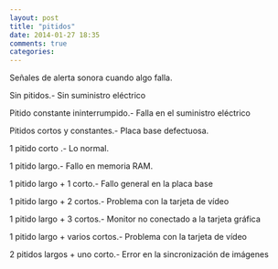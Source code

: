 ```yaml
---
layout: post
title: "pitidos"
date: 2014-01-27 18:35
comments: true
categories: 
---
```

Señales de alerta sonora cuando algo falla. 

Sin pitidos.-  Sin suministro eléctrico 

Pitido constante ininterrumpido.-  Falla en el suministro eléctrico 

Pitidos cortos y constantes.- Placa base defectuosa. 

1 pitido corto .- Lo normal. 

1 pitido largo.- Fallo en memoria RAM. 

1 pitido largo + 1 corto.- Fallo general en la placa base 

1 pitido largo + 2 cortos.- Problema con la tarjeta de vídeo 

1 pitido largo + 3 cortos.- Monitor no conectado a la tarjeta gráfica 

1 pitido largo + varios cortos.- Problema con la tarjeta de vídeo 

2 pitidos largos + uno corto.- Error en la sincronización de imágenes


